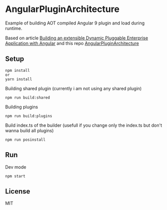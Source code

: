 # AngularPluginArchitecture

Example of building AOT compiled Angular 9 plugin and load during runtime.

Based on article [Building an extensible Dynamic Pluggable Enterprise Application with Angular](https://medium.com/angular-in-depth/building-extensible-dynamic-pluggable-enterprise-application-with-angular-aed8979faba5) and this repo [AngularPluginArchitecture](https://github.com/jfgouda/angular-plugin-architecture)


## Setup

```
npm install 
or 
yarn install
```

Building shared plugin (currently i am not using any shared plugin)

```
npm run build:shared
```

Building plugins

```
npm run build:plugins
```

Build index.ts of the builder (usefull if you change only the index.ts but don't wanna build all plugins)

```
npm run posinstall
```

## Run

Dev mode

```
npm start
```


## License

MIT
